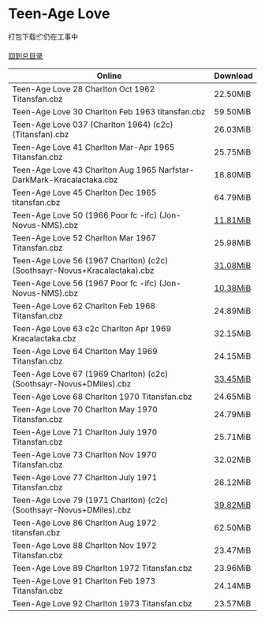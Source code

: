# Teen-Age Love

打包下载📦仍在工事中

[回到总目录](/Catalogs.md)







Online | Download
--- | ---
Teen-Age Love 28 Charlton Oct 1962 Titansfan.cbz | 22.50MiB
Teen-Age Love 30 Charlton Feb 1963 titansfan.cbz | 59.50MiB
Teen-Age Love 037 (Charlton 1964) (c2c) (Titansfan).cbz | 26.03MiB
Teen-Age Love 41 Charlton Mar-Apr 1965 Titansfan.cbz | 25.75MiB
Teen-Age Love 43 Charlton Aug 1965 Narfstar-DarkMark-Kracalactaka.cbz | 18.80MiB
Teen-Age Love 45 Charlton Dec 1965 titansfan.cbz | 64.79MiB
Teen-Age Love 50 (1966 Poor fc -ifc) (Jon-Novus-NMS).cbz | [11.81MiB](https://pan.baidu.com/s/1i5itmYx#list/path=%2FNovus%20-%20Week%20of%202016%20Q1%2FNovus%20-%20Week%20of%202016-01-20%2F%E3%82%AF%E3%82%A6%E3%82%B7%E3%82%A6%E3%82%B5%E3%82%A4%E3%82%AD%E3%82%B9%E3%82%AF%E3%82%A2%E3%82%AF%E3%82%B1%E3%82%B3%E3%82%B3%E3%82%B9%E3%82%B1%E3%82%A6%E3%82%BF%E3%82%B5%E3%82%A4%E3%82%BD%E3%82%B7%E3%82%BF%E3%82%B7%E3%82%A4%E3%82%B9%E3%82%A2%E3%82%A2%E3%82%A2%E3%82%BF%E3%82%B3%E3%82%A6&parentPath=%2FNovus%20-%20Week%20of%202016%20Q1)
Teen-Age Love 52 Charlton Mar 1967 Titansfan.cbz | 25.98MiB
Teen-Age Love 56 (1967 Charlton) (c2c) (Soothsayr-Novus+Kracalactaka).cbz | [31.08MiB](https://pan.baidu.com/s/1mil8u7I#list/path=%2FNovus%20-%20Week%20of%202017%20Q3%2FNovus%20-%20Week%20of%202017-07-26%2F%E3%82%B5%E3%82%B3%E3%82%AD%E3%82%A8%E3%82%A4%E3%82%B7%E3%82%AD%E3%82%BD%E3%82%B9%E3%82%AB%E3%82%A8%E3%82%AD%E3%82%A8%E3%82%B5%E3%82%B1%E3%82%A4%E3%82%A4%E3%82%BB%E3%82%AF%E3%82%A4%E3%82%BD%E3%82%AB%E3%82%BF%E3%82%B1%E3%82%B7%E3%82%A4%E3%82%A2%E3%82%AA%E3%82%AB%E3%82%AD%E3%82%B5%E3%82%AD&parentPath=%2FNovus%20-%20Week%20of%202017%20Q3)
Teen-Age Love 56 (1967 Poor fc -ifc) (Jon-Novus-NMS).cbz | [10.38MiB](https://pan.baidu.com/s/1i5itmYx#list/path=%2FNovus%20-%20Week%20of%202016%20Q1%2FNovus%20-%20Week%20of%202016-01-20%2F%E3%82%AD%E3%82%A2%E3%82%B1%E3%82%AA%E3%82%B1%E3%82%AA%E3%82%AD%E3%82%BF%E3%82%A6%E3%82%BB%E3%82%B9%E3%82%A2%E3%82%BB%E3%82%A6%E3%82%A2%E3%82%BF%E3%82%B1%E3%82%B5%E3%82%BB%E3%82%B3%E3%82%AD%E3%82%BD%E3%82%A2%E3%82%B3%E3%82%B3%E3%82%AF%E3%82%A6%E3%82%B5%E3%82%A2%E3%82%A4%E3%82%B9%E3%82%B3&parentPath=%2FNovus%20-%20Week%20of%202016%20Q1)
Teen-Age Love 62 Charlton Feb 1968 Titansfan.cbz | 24.89MiB
Teen-Age Love 63 c2c Charlton Apr 1969 Kracalactaka.cbz | 32.15MiB
Teen-Age Love 64 Charlton May 1969 Titansfan.cbz | 24.15MiB
Teen-Age Love 67 (1969 Charlton) (c2c) (Soothsayr-Novus+DMiles).cbz | [33.45MiB](https://pan.baidu.com/s/1pLKEbiz#list/path=%2FNovus%20-%20Week%20of%202017%20Q2%2FNovus%20-%20Week%20of%202017-05-31%2F%E3%82%B3%E3%82%B9%E3%82%BD%E3%82%AD%E3%82%AB%E3%82%B3%E3%82%AF%E3%82%A2%E3%82%BD%E3%82%BB%E3%82%A6%E3%82%B7%E3%82%B7%E3%82%AB%E3%82%AB%E3%82%AB%E3%82%BF%E3%82%AA%E3%82%A4%E3%82%AB%E3%82%B7%E3%82%A8%E3%82%B3%E3%82%B1%E3%82%AA%E3%82%A6%E3%82%AA%E3%82%B5%E3%82%A8%E3%82%AF%E3%82%B5%E3%82%A8&parentPath=%2FNovus%20-%20Week%20of%202017%20Q2)
Teen-Age Love 68 Charlton 1970 Titansfan.cbz | 24.65MiB
Teen-Age Love 70 Charlton May 1970 Titansfan.cbz | 24.79MiB
Teen-Age Love 71 Charlton July 1970 Titansfan.cbz | 25.71MiB
Teen-Age Love 73 Charlton Nov 1970 Titansfan.cbz | 32.02MiB
Teen-Age Love 77 Charlton July 1971 Titansfan.cbz | 26.12MiB
Teen-Age Love 79 (1971 Charlton) (c2c) (Soothsayr-Novus+DMiles).cbz | [39.82MiB](https://pan.baidu.com/s/1pLKEbiz#list/path=%2FNovus%20-%20Week%20of%202017%20Q2%2FNovus%20-%20Week%20of%202017-05-31%2F%E3%82%A8%E3%82%A6%E3%82%B9%E3%82%AA%E3%82%BD%E3%82%BD%E3%82%AF%E3%82%BB%E3%82%A6%E3%82%A4%E3%82%B9%E3%82%A6%E3%82%B3%E3%82%AA%E3%82%BB%E3%82%B9%E3%82%B5%E3%82%AA%E3%82%AB%E3%82%AA%E3%82%AF%E3%82%AB%E3%82%A8%E3%82%B3%E3%82%A6%E3%82%B9%E3%82%B1%E3%82%AF%E3%82%BB%E3%82%B7%E3%82%AF%E3%82%AA&parentPath=%2FNovus%20-%20Week%20of%202017%20Q2)
Teen-Age Love 86 Charlton Aug 1972 titansfan.cbz | 62.50MiB
Teen-Age Love 88 Charlton Nov 1972 Titansfan.cbz | 23.47MiB
Teen-Age Love 89 Charlton 1972 Titansfan.cbz | 23.96MiB
Teen-Age Love 91 Charlton Feb 1973 Titansfan.cbz | 24.14MiB
Teen-Age Love 92 Charlton 1973 Titansfan.cbz | 23.57MiB